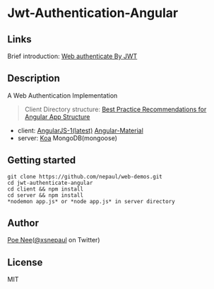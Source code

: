 # Jwt-Authentication-Angular

## Links

Brief introduction: [Web authenticate By JWT](http://nepaul.github.io//2016/04/06/WEB-身份认证之-JWT/)

## Description

A Web Authentication Implementation

> Client Directory structure: [Best Practice Recommendations for Angular App Structure](https://docs.google.com/document/d/1XXMvReO8-Awi1EZXAXS4PzDzdNvV6pGcuaF4Q9821Es/pub)

* client: [AngularJS-1(latest)](https://angularjs.org/)              [Angular-Material](https://material.angularjs.org/latest/)
* server: [Koa](http://koajs.com/) MongoDB(mongoose)

## Getting started

```
git clone https://github.com/nepaul/web-demos.git
cd jwt-authenticate-angular
cd client && npm install
cd server && npm install
*nodemon app.js* or *node app.js* in server directory 
```

## Author

[Poe Nee](http://nepaul.github.io/)([@xsnepaul](https://twitter.com/xsnepaul) on Twitter)

## License
MIT

